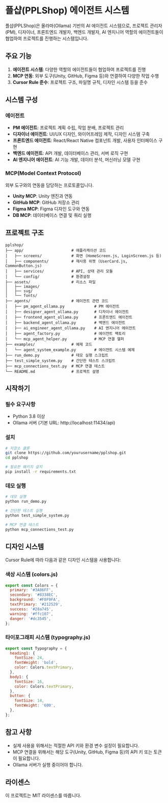 # 플샵(PPLShop) 에이전트 시스템

플샵(PPLShop)은 올라마(Ollama) 기반의 AI 에이전트 시스템으로, 프로젝트 관리자(PM), 디자이너, 프론트엔드 개발자, 백엔드 개발자, AI 엔지니어 역할의 에이전트들이 협업하여 프로젝트를 진행하는 시스템입니다.

## 주요 기능

1. **에이전트 시스템**: 다양한 역할의 에이전트들이 협업하여 프로젝트를 진행
2. **MCP 연동**: 외부 도구(Unity, GitHub, Figma 등)와 연결하여 다양한 작업 수행
3. **Cursor Rule 준수**: 프로젝트 구조, 파일명 규칙, 디자인 시스템 등을 준수

## 시스템 구성

### 에이전트

- **PM 에이전트**: 프로젝트 계획 수립, 작업 분배, 프로젝트 관리
- **디자이너 에이전트**: UI/UX 디자인, 와이어프레임 제작, 디자인 시스템 구축
- **프론트엔드 에이전트**: React/React Native 컴포넌트 개발, 사용자 인터페이스 구현
- **백엔드 에이전트**: API 개발, 데이터베이스 관리, 서버 로직 구현
- **AI 엔지니어 에이전트**: AI 기능 개발, 데이터 분석, 머신러닝 모델 구현

### MCP(Model Context Protocol)

외부 도구와의 연동을 담당하는 프로토콜입니다.

- **Unity MCP**: Unity 엔진과 연동
- **GitHub MCP**: GitHub 저장소 관리
- **Figma MCP**: Figma 디자인 도구와 연동
- **DB MCP**: 데이터베이스 연결 및 쿼리 실행

## 프로젝트 구조

```
pplshop/
├── app/                     # 애플리케이션 코드
│   ├── screens/             # 화면 (HomeScreen.js, LoginScreen.js 등)
│   ├── components/          # 재사용 위젯 (UserCard.js, CommonButton.js)
│   ├── services/            # API, 상태 관리 모듈
│   └── config/              # 환경설정
├── assets/                  # 리소스 파일
│   ├── images/
│   ├── svg/
│   └── fonts/
├── agents/                  # 에이전트 관련 코드
│   ├── pm_agent_ollama.py             # PM 에이전트
│   ├── designer_agent_ollama.py       # 디자이너 에이전트
│   ├── frontend_agent_ollama.py       # 프론트엔드 에이전트
│   ├── backend_agent_ollama.py        # 백엔드 에이전트
│   ├── ai_engineer_agent_ollama.py    # AI 엔지니어 에이전트
│   ├── agent_factory.py               # 에이전트 팩토리
│   └── mcp_agent_helper.py            # MCP 연결 헬퍼
├── examples/                # 예제 코드
│   └── agent_system_example.py        # 에이전트 시스템 예제
├── run_demo.py              # 데모 실행 스크립트
├── test_simple_system.py    # 간단한 테스트 스크립트
├── mcp_connections_test.py  # MCP 연결 테스트
└── README.md                # 프로젝트 설명
```

## 시작하기

### 필수 요구사항

- Python 3.8 이상
- Ollama 서버 (기본 URL: http://localhost:11434/api)

### 설치

```bash
# 저장소 클론
git clone https://github.com/yourusername/pplshop.git
cd pplshop

# 필요한 패키지 설치
pip install -r requirements.txt
```

### 데모 실행

```bash
# 데모 실행
python run_demo.py

# 간단한 테스트 실행
python test_simple_system.py

# MCP 연결 테스트
python mcp_connections_test.py
```

## 디자인 시스템

Cursor Rule에 따라 다음과 같은 디자인 시스템을 사용합니다:

### 색상 시스템 (colors.js)

```javascript
export const Colors = {
  primary: '#3A86FF',
  secondary: '#8338EC',
  background: '#F8F9FA',
  textPrimary: '#212529',
  success: '#28a745',
  warning: '#ffc107',
  danger: '#dc3545',
};
```

### 타이포그래피 시스템 (typography.js)

```javascript
export const Typography = {
  heading1: {
    fontSize: 24,
    fontWeight: 'bold',
    color: Colors.textPrimary,
  },
  body1: {
    fontSize: 16,
    color: Colors.textPrimary,
  },
  button: {
    fontSize: 14,
    fontWeight: '600',
  },
};
```

## 참고 사항

- 실제 사용을 위해서는 적절한 API 키와 환경 변수 설정이 필요합니다.
- MCP 연결을 위해서는 해당 도구(Unity, GitHub, Figma 등)의 API 키 또는 토큰이 필요합니다.
- Ollama 서버가 실행 중이어야 합니다.

## 라이센스

이 프로젝트는 MIT 라이센스를 따릅니다. 